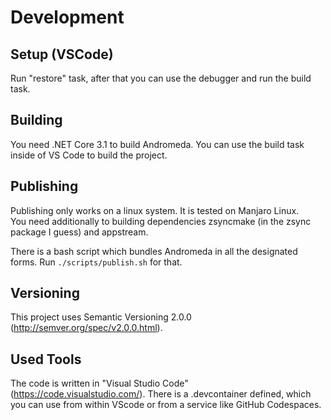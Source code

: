 # Development

## Setup (VSCode)

Run "restore" task, after that you can use the debugger and run the build task.

## Building

You need .NET Core 3.1 to build Andromeda. You can use the build task inside of VS Code to build the project.

## Publishing

Publishing only works on a linux system. It is tested on Manjaro Linux.  
You need additionally to building dependencies zsyncmake (in the zsync package I guess) and appstream.

There is a bash script which bundles Andromeda in all the designated forms. Run `./scripts/publish.sh` for that.

## Versioning

This project uses Semantic Versioning 2.0.0 (<http://semver.org/spec/v2.0.0.html>).

## Used Tools

The code is written in "Visual Studio Code" (<https://code.visualstudio.com/>). There is a .devcontainer defined, which you can use from within VScode or from a service like GitHub Codespaces.
